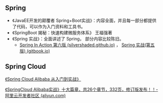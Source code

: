 ## Spring

- 《JavaEE开发的颠覆者  Spring+Boot实战》：内容全面，并且每一部分都提供了代码，可以作为入门资料和工具书。
- 《SpringBoot 揭秘：快速构建微服务体系》 王福强著
- 《Spring 实战》：全面讲述了 Spring， 部分内容比较陈旧。
  - [Spring In Action  第六版 (silvershaded.github.io)](https://silvershaded.github.io/Spring-Save/Welcome.html) ， [ Spring 实战(第五版) (gitbook.io)](https://potoyang.gitbook.io/spring-in-action-v5/di-yi-bu-fen-spring-ji-chu)







## Spring Cloud

[《Spring Cloud Alibaba 从入门到实战》](https://developer.aliyun.com/article/778252)

[《SpringCloud Alibaba实战》十大篇章，共26个章节，332页，修订版发布！！-阿里云开发者社区 (aliyun.com)](https://developer.aliyun.com/article/1048473)